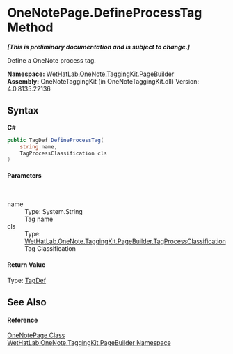 # OneNotePage.DefineProcessTag Method 
 _**\[This is preliminary documentation and is subject to change.\]**_

Define a OneNote process tag.

**Namespace:**&nbsp;<a href="56352230-71f2-f4b7-63a8-983965663af5.md">WetHatLab.OneNote.TaggingKit.PageBuilder</a><br />**Assembly:**&nbsp;OneNoteTaggingKit (in OneNoteTaggingKit.dll) Version: 4.0.8135.22136

## Syntax

**C#**<br />
``` C#
public TagDef DefineProcessTag(
	string name,
	TagProcessClassification cls
)
```


#### Parameters
&nbsp;<dl><dt>name</dt><dd>Type: System.String<br />Tag name</dd><dt>cls</dt><dd>Type: <a href="a7313c5b-8b38-5611-2629-33da94751f96.md">WetHatLab.OneNote.TaggingKit.PageBuilder.TagProcessClassification</a><br />Tag Classification</dd></dl>

#### Return Value
Type: <a href="76f26dcb-6d94-451a-0931-56436dcad40f.md">TagDef</a><br />

## See Also


#### Reference
<a href="6754c7d7-0598-ae1f-ff8c-6808b714b0ab.md">OneNotePage Class</a><br /><a href="56352230-71f2-f4b7-63a8-983965663af5.md">WetHatLab.OneNote.TaggingKit.PageBuilder Namespace</a><br />